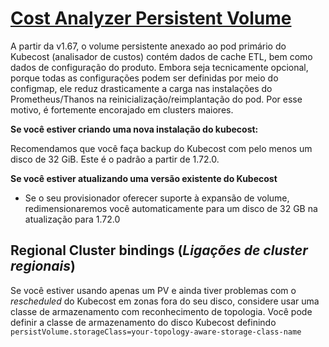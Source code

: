 # [Cost Analyzer Persistent Volume](https://guide.kubecost.com/hc/en-us/articles/4407595981591-Cost-Analyzer-Persistent-Volume)



A partir da v1.67, o volume persistente anexado ao pod primário do Kubecost (analisador de custos) contém dados de cache ETL, bem como dados de configuração do produto. Embora seja tecnicamente opcional, porque todas as configurações podem ser definidas por meio do configmap, ele reduz drasticamente a carga nas instalações do Prometheus/Thanos na reinicialização/reimplantação do pod. Por esse motivo, é fortemente encorajado em clusters maiores.

**Se você estiver criando uma nova instalação do kubecost:**

Recomendamos que você faça backup do Kubecost com pelo menos um disco de 32 GiB. Este é o padrão a partir de 1.72.0.

**Se você estiver atualizando uma versão existente do Kubecost**

* Se o seu provisionador oferecer suporte à expansão de volume, redimensionaremos você automaticamente para um disco de 32 GB na atualização para 1.72.0


## Regional Cluster bindings (_Ligações de cluster regionais_)
Se você estiver usando apenas um PV e ainda tiver problemas com o _rescheduled_ do Kubecost em zonas fora do seu disco, considere usar uma classe de armazenamento com reconhecimento de topologia. Você pode definir a classe de armazenamento do disco Kubecost definindo `persistVolume.storageClass=your-topology-aware-storage-class-name`
